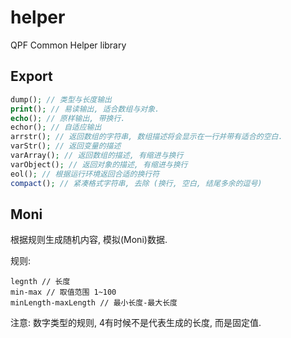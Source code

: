 # helper
QPF Common Helper library

## Export

```php
dump(); // 类型与长度输出
print(); // 易读输出, 适合数组与对象.
echo(); // 原样输出, 带换行.
echor(); // 自适应输出
arrstr(); // 返回数组的字符串, 数组描述将会显示在一行并带有适合的空白.
varStr(); // 返回变量的描述
varArray(); // 返回数组的描述, 有缩进与换行
varObject(); // 返回对象的描述, 有缩进与换行
eol(); // 根据运行环境返回合适的换行符
compact(); // 紧凑格式字符串, 去除 (换行, 空白, 结尾多余的逗号)
```
## Moni

根据规则生成随机内容, 模拟(Moni)数据.

规则:
```
legnth // 长度
min-max // 取值范围 1~100
minLength-maxLength // 最小长度-最大长度
```

注意: 数字类型的规则, 4有时候不是代表生成的长度, 而是固定值.